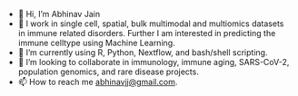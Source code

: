 - 👋 Hi, I’m Abhinav Jain
- 👀 I work in single cell, spatial, bulk multimodal and multiomics datasets in immune related disorders. Further I am interested in predicting the immune celltype using Machine Learning.
- 🌱 I’m currently using R, Python, Nextflow, and bash/shell scripting.
- 💞️ I’m looking to collaborate in immunology, immune aging, SARS-CoV-2, population genomics, and rare disease projects.
- 📫 How to reach me abhinavjj@gmail.com.

<!---
Ajaingithub/Ajaingithub is a ✨ special ✨ repository because its `README.md` (this file) appears on your GitHub profile.
You can click the Preview link to take a look at your changes.
--->
